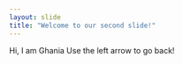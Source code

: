 ```yaml
---
layout: slide
title: "Welcome to our second slide!"
---
```

Hi, I am Ghania 
Use the left arrow to go back!
